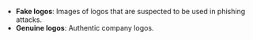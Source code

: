 - **Fake logos**: Images of logos that are suspected to be used in phishing attacks.
- **Genuine logos**: Authentic company logos.
